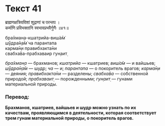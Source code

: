 # Текст 41

ब्राह्मणक्षत्रियविशां शूद्राणां च परन्तप ।  
कर्माणि प्रविभक्तानि स्वभावप्रभवैर्गुणैः ॥४१॥

бра̄хман̣а-кшатрийа-виш́а̄м̇  
ш́ӯдра̄н̣а̄м̇ ча парантапа  
карма̄н̣и правибхакта̄ни  
свабха̄ва-прабхаваир гун̣аит̣

_бра̄хман̣а_ — брахманов; _кшатрийа_ — кшатриев; _виш́а̄м_ — и вайшьев; _ш́ӯдра̄н̣а̄м_ — шудр; _ча_ — и; _парантапа_ — о покоритель врагов; _карма̄н̣и_ — деяния; _правибхакта̄ни_ — разделены; _свабха̄ва_ — собственной природой; _прабхаваит̣_ — порожденными; _гун̣аит̣_ — гунами материальной природы.

### Перевод:

**Брахманов, кшатриев, вайшьев и шудр можно узнать по их качествам, проявляющимся в деятельности, которая соответствует трем гунам материальной природы, о покоритель врагов.**